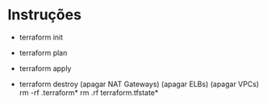 # Instruções

- terraform init
- terraform plan
- terraform apply

- terraform destroy
(apagar NAT Gateways)
(apagar ELBs)
(apagar VPCs)
rm -rf .terraform*
rm .rf terraform.tfstate*